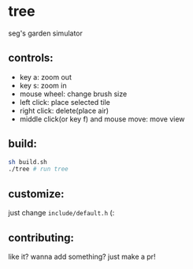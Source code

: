 # tree
seg's garden simulator

## controls:
- key a: zoom out
- key s: zoom in
- mouse wheel: change brush size
- left click: place selected tile
- right click: delete(place air)
- middle click(or key f) and mouse move: move view

## build:
```sh
sh build.sh
./tree # run tree
```

## customize:
just change `include/default.h` (:

## contributing:
like it? wanna add something? just make a pr!
